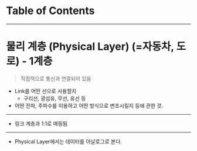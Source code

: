 # Table of Contents


---

# 물리 계층 (Physical Layer) (=자동차, 도로) - 1계층

> 직접적으로 통신과 연결되어 있음

- Link를 어떤 선으로 사용할지
	- 구리선, 광섬유, 무선, 유선 등
- 어떤 전파, 주파수를 이용하고 어떤 방식으로 변조시킬지 등에 관한 것.

---

- 링크 계층과 1:1로 매핑됨

---

- Physical Layer에서는 데이터를 아날로그로 본다.